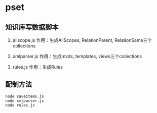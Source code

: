 # pset

## 知识库写数据脚本

1. allscope.js
作用：生成AllScopes, RelationParent, RelationSame三个collections

2. xmlparser.js
作用：生成mvds, templates, views三个collections

3. rules.js
作用：生成Rules

## 配制方法

```
node saveitems.js
node xmlparser.js
node rules.js
```
